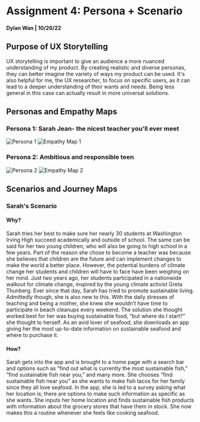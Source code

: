 # Assignment 4: Persona + Scenario 
#### Dylan Wan | 10/26/22

## Purpose of UX Storytelling 
UX storytelling is important to give an audience a more nuanced understanding of my product. By creating realistic and diverse personas, they can better imagine the variety of ways my product can be used. It's also helpful for me, the UX researcher, to focus on specific users, as it can lead to a deeper understanding of their wants and needs. Being less general in this case can actually result in more universal solutions. 

## Personas and Empathy Maps
### Persona 1: Sarah Jean- the nicest teacher you'll ever meet 
![Persona 1](https://user-images.githubusercontent.com/114602097/197993601-cfdaea36-63c7-4c25-9d02-2a5acf598900.png)
![Empathy Map 1](https://user-images.githubusercontent.com/114602097/197993775-415003ea-51c3-4a7c-be1e-21c2c02e598e.png)

### Persona 2: Ambitious and responsible teen 
![Persona 2](https://user-images.githubusercontent.com/114602097/197994003-54ea4d24-9cf0-4bda-a4ee-02fb647a9543.png)
![Empathy Map 2](https://user-images.githubusercontent.com/114602097/197994042-afcef592-4d21-4b27-836e-7e77468550b2.png)

## Scenarios and Journey Maps
### Sarah's Scenario
#### Why?
Sarah tries her best to make sure her nearly 30 students at Washington Irving High succeed academically and outside of school. The same can be said for her two young children, who will also be going to high school in a few years. Part of the reason she chose to become a teacher was because she believes that children are the future and can implement changes to make the world a better place. However, the potential burdens of climate change her students and children will have to face have been weighing on her mind. Just two years ago, her students participated in a nationwide walkout for climate change, inspired by the young climate activist Greta Thunberg. Ever since that day, Sarah has tried to promote sustainable living. Admittedly though, she is also new to this. With the daily stresses of teaching and being a mother, she knew she wouldn’t have time to participate in beach cleanups every weekend. The solution she thought worked best for her was buying sustainable food, “but where do I start?” she thought to herself. As an avid lover of seafood, she downloads an app giving her the most up-to-date information on sustainable seafood and where to purchase it. 
#### How?
Sarah gets into the app and is brought to a home page with a search bar and options such as “find out what is currently the most sustainable fish,” “find sustainable fish near you,” and many more. She chooses “find sustainable fish near you” as she wants to make fish tacos for her family since they all love seafood. In the app, she is led to a survey asking what her location is; there are options to make such information as specific as she wants. She inputs her home location and finds sustainable fish products with information about the grocery stores that have them in stock. She now makes this a routine whenever she feels like cooking seafood. 

